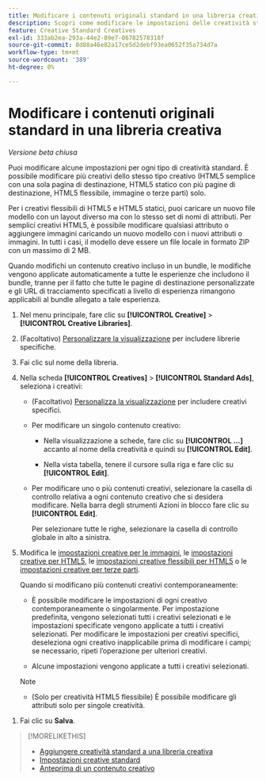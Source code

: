 ```yaml
---
title: Modificare i contenuti originali standard in una libreria creativa
description: Scopri come modificare le impostazioni delle creatività standard (non dinamiche) in una libreria creativa.
feature: Creative Standard Creatives
exl-id: 333ab2ea-293a-44e2-89e7-06782578318f
source-git-commit: 8d88a46e82a17ce5d2debf93ea0652f35a734d7a
workflow-type: tm+mt
source-wordcount: '389'
ht-degree: 0%

---
```


# Modificare i contenuti originali standard in una libreria creativa

*Versione beta chiusa*

Puoi modificare alcune impostazioni per ogni tipo di creatività standard. È possibile modificare più creativi<!-- or creative variations --> dello stesso tipo creativo (HTML5 semplice con una sola pagina di destinazione, HTML5 statico con più pagine di destinazione, HTML5 flessibile, immagine o terze parti<!-- , or dynamic -->) solo.

Per i creativi flessibili di HTML5 e HTML5 statici, puoi caricare un nuovo file modello con un layout diverso ma con lo stesso set di nomi di attributi. Per semplici creativi HTML5, è possibile modificare qualsiasi attributo o aggiungere immagini caricando un nuovo modello con i nuovi attributi o immagini. In tutti i casi, il modello deve essere un file locale in formato ZIP con un massimo di 2 MB.

Quando modifichi un contenuto creativo<!-- or creative variation --> incluso in un bundle, le modifiche vengono applicate automaticamente a tutte le esperienze che includono il bundle, tranne per il fatto che tutte le pagine di destinazione personalizzate e gli URL di tracciamento specificati a livello di esperienza rimangono applicabili al bundle allegato a tale esperienza.

1. Nel menu principale, fare clic su **[!UICONTROL Creative]** > **[!UICONTROL Creative Libraries]**.

1. (Facoltativo) [Personalizzare la visualizzazione](/help/creative/introduction/customize-data-views.md) per includere librerie specifiche.

1. Fai clic sul nome della libreria.

1. Nella scheda **[!UICONTROL Creatives]** > **[!UICONTROL Standard Ads]**, seleziona i creativi:

   * (Facoltativo) [Personalizza la visualizzazione](/help/creative/introduction/customize-data-views.md) per includere creativi specifici.

   * Per modificare un singolo contenuto creativo:

      * Nella visualizzazione a schede, fare clic su **[!UICONTROL ...]** accanto al nome della creatività e quindi su **[!UICONTROL Edit]**.

      * Nella vista tabella, tenere il cursore sulla riga e fare clic su **[!UICONTROL Edit]**.

   * Per modificare uno o più contenuti creativi, selezionare la casella di controllo relativa a ogni contenuto creativo che si desidera modificare. Nella barra degli strumenti Azioni in blocco fare clic su **[!UICONTROL Edit]**.

     Per selezionare tutte le righe, selezionare la casella di controllo globale in alto a sinistra.

1. Modifica le [impostazioni creative per le immagini](/help/creative/creative-libraries/creative-settings-standard.md#creative-settings-image), le [impostazioni creative per HTML5](/help/creative/creative-libraries/creative-settings-standard.md#creative-settings-html5), le [impostazioni creative flessibili per HTML5](/help/creative/creative-libraries/creative-settings-standard.md#creative-settings-flexible-html5) o le [impostazioni creative per terze parti](/help/creative/creative-libraries/creative-settings-standard.md#creative-settings-third-party). <!-- , or [dynamic creative settings](/help/creative/creative-libraries/creative-settings-dynamic.md) -->

   Quando si modificano più contenuti creativi contemporaneamente:

   * È possibile modificare le impostazioni di ogni creativo contemporaneamente o singolarmente. Per impostazione predefinita, vengono selezionati tutti i creativi selezionati e le impostazioni specificate vengono applicate a tutti i creativi selezionati. Per modificare le impostazioni per creativi specifici, deseleziona ogni creativo inapplicabile prima di modificare i campi; se necessario, ripeti l’operazione per ulteriori creativi.

   * Alcune impostazioni vengono applicate a tutti i creativi selezionati.

   >[!NOTE]
   >
   >* (Solo per creatività HTML5 flessibile) È possibile modificare gli attributi solo per singole creatività.<!-- May never be implemented: Also, when you update the template for a parent creative with child variations, the variations are updated with any changes to the template layout, but the attribute values for the variation aren't changed. -->

<!-- Not there as of 1/16/25. If we do add it, verify the applicable ad types:   
1. (Flexible HTML5 [or third-party should be possible, but not so] creatives; optional) Once you've made your changes, click ![]() to preview the new creative. 
-->

1. Fai clic su **Salva**.

<!-- Not there as of 1/16/25. If we do add it, add back in:
1. (Flexible HTML5 or third-party creatives; optional) Regenerate the thumbnail within the table view or cards view if the change isn't visible immediately.
-->

>[!MORELIKETHIS]
>
>* [Aggiungere creatività standard a una libreria creativa](creative-add-standard.md)
>* [Impostazioni creative standard](/help/creative/creative-libraries/creative-settings-standard.md)
>* [Anteprima di un contenuto creativo](/help/creative/creative-libraries/creative-preview.md)
